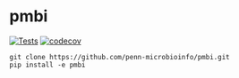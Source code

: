 # pmbi

<!-- Badges start -->
[![Tests](https://github.com/penn-microbioinfo/pmbi/actions/workflows/python-app.yml/badge.svg)](https://github.com/penn-microbioinfo/pmbi/actions/workflows/python-app.yml/badge.svg)
[![codecov](https://codecov.io/gh/penn-microbioinfo/pmbi/graph/badge.svg?token=OPGBNOCF3F)](https://codecov.io/gh/penn-microbioinfo/pmbi)
<!-- Badges end -->

```
git clone https://github.com/penn-microbioinfo/pmbi.git
pip install -e pmbi
```
